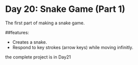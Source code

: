 # Day 20: Snake Game (Part 1)

The first part of making a snake game.

##features:
- Creates a snake.
- Respond to key strokes (arrow keys) while moving infinitly.

the complete project is in Day21